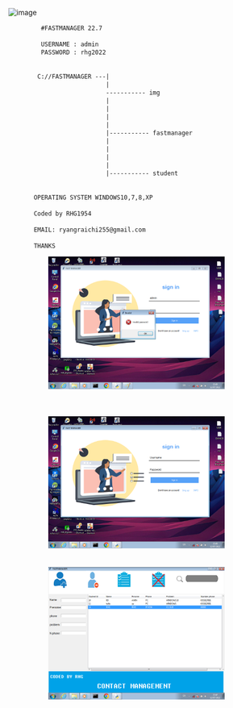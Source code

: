 ![image](https://user-images.githubusercontent.com/110406948/182878269-eced5cd2-26d0-4b73-8305-326486fd8009.png)


             #FASTMANAGER 22.7

             USERNAME : admin
             PASSWORD : rhg2022


            C://FASTMANAGER ---|
                               |
                               ----------- img 
                               |
                               |
                               |
                               |
                               |----------- fastmanager
                               |
                               |
                               |
                               |
                               |----------- student 
                
                
           OPERATING SYSTEM WINDOWS10,7,8,XP
           
           Coded by RHG1954 
           
           EMAIL: ryangraichi255@gmail.com
           
           THANKS
        
&nbsp;&nbsp;&nbsp;&nbsp;&nbsp;&nbsp;&nbsp;&nbsp;&nbsp;&nbsp;&nbsp;&nbsp;&nbsp;&nbsp;&nbsp;&nbsp;&nbsp;&nbsp;&nbsp;&nbsp;<img src="https://github.com/RHG1954/fastmanager/blob/main/UPLOAD/Untitled2.png" width="350" >
<br><br><br><br>
&nbsp;&nbsp;&nbsp;&nbsp;&nbsp;&nbsp;&nbsp;&nbsp;&nbsp;&nbsp;&nbsp;&nbsp;&nbsp;&nbsp;&nbsp;&nbsp;&nbsp;&nbsp;&nbsp;&nbsp;<img src="https://github.com/RHG1954/fastmanager/blob/main/UPLOAD/Untitled.png" width="350" >
<br><br><br>
&nbsp;&nbsp;&nbsp;&nbsp;&nbsp;&nbsp;&nbsp;&nbsp;&nbsp;&nbsp;&nbsp;&nbsp;&nbsp;&nbsp;&nbsp;&nbsp;&nbsp;&nbsp;&nbsp;&nbsp;<img src="https://github.com/RHG1954/fastmanager/blob/main/UPLOAD/Untitled3.png" width="350" >
